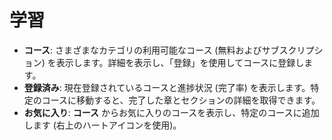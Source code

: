 # **学習**

- **コース**: さまざまなカテゴリの利用可能なコース (無料およびサブスクリプション) を表示します。詳細を表示し、「登録」を使用してコースに登録します。
- **登録済み**: 現在登録されているコースと進捗状況 (完了率) を表示します。特定のコースに移動すると、完了した章とセクションの詳細を取得できます。
- **お気に入り**: **コース** からお気に入りのコースを表示し、特定のコースに追加します (右上のハートアイコンを使用)。
